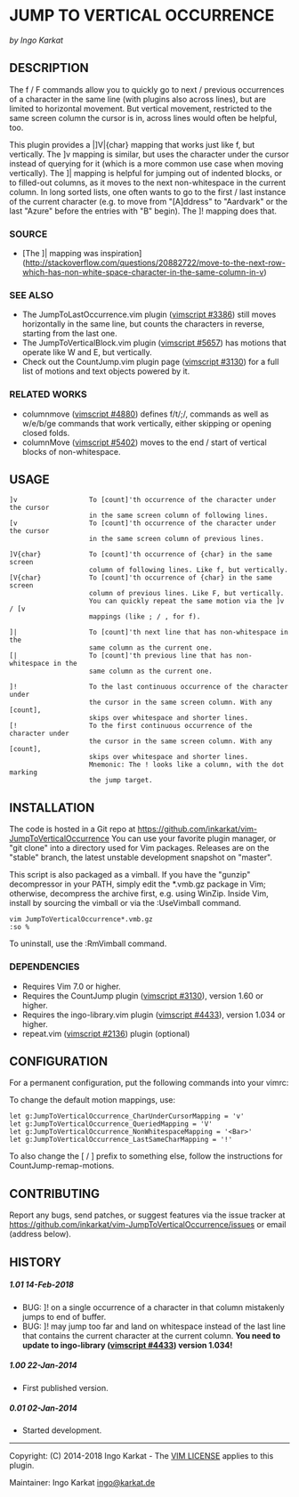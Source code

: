 JUMP TO VERTICAL OCCURRENCE   
===============================================================================
_by Ingo Karkat_

DESCRIPTION
------------------------------------------------------------------------------

The f / F commands allow you to quickly go to next / previous occurrences
of a character in the same line (with plugins also across lines), but are
limited to horizontal movement. But vertical movement, restricted to the same
screen column the cursor is in, across lines would often be helpful, too.

This plugin provides a |]V|{char} mapping that works just like f, but
vertically. The ]v mapping is similar, but uses the character under the
cursor instead of querying for it (which is a more common use case when moving
vertically).
The ]| mapping is helpful for jumping out of indented blocks, or to filled-out
columns, as it moves to the next non-whitespace in the current column.
In long sorted lists, one often wants to go to the first / last instance of
the current character (e.g. to move from "[A]ddress" to "Aardvark" or the last
"Azure" before the entries with "B" begin). The ]! mapping does that.

### SOURCE

- [The ]| mapping was inspiration](http://stackoverflow.com/questions/20882722/move-to-the-next-row-which-has-non-white-space-character-in-the-same-column-in-v)

### SEE ALSO

- The JumpToLastOccurrence.vim plugin ([vimscript #3386](http://www.vim.org/scripts/script.php?script_id=3386)) still moves
  horizontally in the same line, but counts the characters in reverse,
  starting from the last one.
- The JumpToVerticalBlock.vim plugin ([vimscript #5657](http://www.vim.org/scripts/script.php?script_id=5657)) has motions that
  operate like W and E, but vertically.
- Check out the CountJump.vim plugin page ([vimscript #3130](http://www.vim.org/scripts/script.php?script_id=3130)) for a full list
  of motions and text objects powered by it.

### RELATED WORKS

- columnmove ([vimscript #4880](http://www.vim.org/scripts/script.php?script_id=4880)) defines f/t/;/, commands as well as w/e/b/ge
  commands that work vertically, either skipping or opening closed folds.
- columnMove ([vimscript #5402](http://www.vim.org/scripts/script.php?script_id=5402)) moves to the end / start of vertical blocks of
  non-whitespace.

USAGE
------------------------------------------------------------------------------

    ]v                  To [count]'th occurrence of the character under the cursor
                        in the same screen column of following lines.
    [v                  To [count]'th occurrence of the character under the cursor
                        in the same screen column of previous lines.

    ]V{char}            To [count]'th occurrence of {char} in the same screen
                        column of following lines. Like f, but vertically.
    [V{char}            To [count]'th occurrence of {char} in the same screen
                        column of previous lines. Like F, but vertically.
                        You can quickly repeat the same motion via the ]v / [v
                        mappings (like ; / , for f).

    ]|                  To [count]'th next line that has non-whitespace in the
                        same column as the current one.
    [|                  To [count]'th previous line that has non-whitespace in the
                        same column as the current one.

    ]!                  To the last continuous occurrence of the character under
                        the cursor in the same screen column. With any [count],
                        skips over whitespace and shorter lines.
    [!                  To the first continuous occurrence of the character under
                        the cursor in the same screen column. With any [count],
                        skips over whitespace and shorter lines.
                        Mnemonic: The ! looks like a column, with the dot marking
                        the jump target.

INSTALLATION
------------------------------------------------------------------------------

The code is hosted in a Git repo at
    https://github.com/inkarkat/vim-JumpToVerticalOccurrence
You can use your favorite plugin manager, or "git clone" into a directory used
for Vim packages. Releases are on the "stable" branch, the latest unstable
development snapshot on "master".

This script is also packaged as a vimball. If you have the "gunzip"
decompressor in your PATH, simply edit the \*.vmb.gz package in Vim; otherwise,
decompress the archive first, e.g. using WinZip. Inside Vim, install by
sourcing the vimball or via the :UseVimball command.

    vim JumpToVerticalOccurrence*.vmb.gz
    :so %

To uninstall, use the :RmVimball command.

### DEPENDENCIES

- Requires Vim 7.0 or higher.
- Requires the CountJump plugin ([vimscript #3130](http://www.vim.org/scripts/script.php?script_id=3130)), version 1.60 or higher.
- Requires the ingo-library.vim plugin ([vimscript #4433](http://www.vim.org/scripts/script.php?script_id=4433)), version 1.034 or
  higher.
- repeat.vim ([vimscript #2136](http://www.vim.org/scripts/script.php?script_id=2136)) plugin (optional)

CONFIGURATION
------------------------------------------------------------------------------

For a permanent configuration, put the following commands into your vimrc:

To change the default motion mappings, use:

    let g:JumpToVerticalOccurrence_CharUnderCursorMapping = 'v'
    let g:JumpToVerticalOccurrence_QueriedMapping = 'V'
    let g:JumpToVerticalOccurrence_NonWhitespaceMapping = '<Bar>'
    let g:JumpToVerticalOccurrence_LastSameCharMapping = '!'

To also change the [ / ] prefix to something else, follow the instructions for
CountJump-remap-motions.

CONTRIBUTING
------------------------------------------------------------------------------

Report any bugs, send patches, or suggest features via the issue tracker at
https://github.com/inkarkat/vim-JumpToVerticalOccurrence/issues or email
(address below).

HISTORY
------------------------------------------------------------------------------

##### 1.01    14-Feb-2018
- BUG: ]! on a single occurrence of a character in that column mistakenly
  jumps to end of buffer.
- BUG: <count>]! may jump too far and land on whitespace instead of the last
  line that contains the current character at the current column.
  __You need to update to ingo-library ([vimscript #4433](http://www.vim.org/scripts/script.php?script_id=4433)) version 1.034!__

##### 1.00    22-Jan-2014
- First published version.

##### 0.01    02-Jan-2014
- Started development.

------------------------------------------------------------------------------
Copyright: (C) 2014-2018 Ingo Karkat -
The [VIM LICENSE](http://vimdoc.sourceforge.net/htmldoc/uganda.html#license) applies to this plugin.

Maintainer:     Ingo Karkat <ingo@karkat.de>
